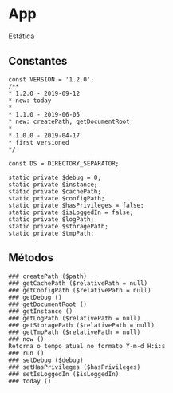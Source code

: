 # App
Estática

##  Constantes

    const VERSION = '1.2.0';
    /**
    * 1.2.0 - 2019-09-12
    * new: today
    *
    * 1.1.0 - 2019-06-05
    * new: createPath, getDocumentRoot
    *
    * 1.0.0 - 2019-04-17
    * first versioned
    */

    const DS = DIRECTORY_SEPARATOR;

    static private $debug = 0;
    static private $instance;
    static private $cachePath;
    static private $configPath;
    static private $hasPrivileges = false;
    static private $isLoggedIn = false;
    static private $logPath;
    static private $storagePath;
    static private $tmpPath;

## Métodos

    ### createPath ($path)
    ### getCachePath ($relativePath = null)
    ### getConfigPath ($relativePath = null)
    ### getDebug ()
    ### getDocumentRoot ()
    ### getInstance ()
    ### getLogPath ($relativePath = null)
    ### getStoragePath ($relativePath = null)
    ### getTmpPath ($relativePath = null)
    ### now ()
    Retorna o tempo atual no formato Y-m-d H:i:s
    ### run ()
    ### setDebug ($debug)
    ### setHasPrivileges ($hasPrivileges)
    ### setIsLoggedIn ($isLoggedIn)
    ### today ()
